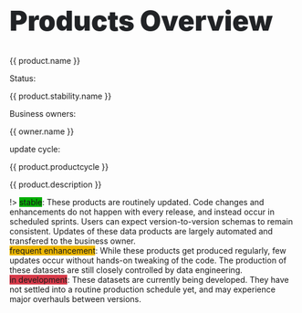 <h1 style="font-size:3rem; margin:0 0 2rem 0; font-weight:900; color:#212326;">
Products Overview
</h1>
<div id="data-products" class="card-deck">
    <div v-for="product in products"
        :key="product.name"
        class="card mb-3" style="min-width: 16rem;">
        <div class="card-header">
            <a :href="product.link">
                    <span class="product-name">
                        {{ product.name }}
                    </span>
                </a>
            <a :href="product.repo">
                <i class="fab fa-github fa-lg" style="color:#212326; margin: 0 0 2px 0;"></i>
            </a>
        </div>
        <div class="card-body">
            <div>
                <div>
                    <p class='product-labelname'>Status:</p>
                    <span
                        v-bind:style="{background: product.stability.color}"
                        class="label"
                    >
                        {{ product.stability.name }}
                    </span>
                </div>
                <div>
                    <p class="product-labelname">Business owners:</p>
                    <span
                        v-for="owner in product.businessowner"
                        v-bind:style="{background: owner.color}"
                        class="label"
                    >
                        {{ owner.name }}
                    </span>
                </div>
                <div>
                    <p class="product-labelname">update cycle:</p>
                    <span class="label">{{  product.productcycle }}</span>
                </div>
            </div>
            <p class="description">
                {{ product.description }}
            </p>
        </div>
    </div>
</div>

!> <span class="label" style="background:#00ae00">stable</span>: These products are routinely updated. Code changes and enhancements do not happen with every release, and instead occur in scheduled sprints. Users can expect version-to-version schemas to remain consistent. Updates of these data products are largely automated and transfered to the business owner.  
<span class="label" style="background:#edb700">frequent enhancement</span>: While these products get produced regularly, few updates occur without hands-on tweaking of the code. The production of these datasets are still closely controlled by data engineering.  
<span class="label" style="background:#d73a49">in development</span>: These datasets are currently being developed. They have not settled into a routine production schedule yet, and may experience major overhauls between versions.

<script>
    var edm = {name:'DCP EDM', color:'#0366d6'}
    var hed = {name:'DCP HED', color:'#ff006a'}
    var cp = {name:'DCP CP', color:'#170cf0'}
    var dcas = {name:'DCAS', color:'#c300ff'}
    var pop = {name:'DCP Population', color:'#4a8207'}
    var plancoord = {name:'DCP Planning Coordination', color:'#ed6802'}
    var stable = {name:'stable', color:'#00ae00'}
    var developing = {name:'in development', color:'#d73a49'}
    var enhancing = {name:'frequent enhancement', color:'#edb700'}
    var dataProducts = new Vue({
        el: '#data-products',
        data: {
            products: [
            {
                name: 'PLUTO',
                description: 'Contains over seventy tax lot, building, and geographic/political/administrative characteristics for NYC lots. \
                MapPLUTO is a combination of these attributes with the DOF Digital Tax Map, and is designed for GIS users.',
                businessowner: [edm],
                productcycle: 'Monthly',
                stability: stable,
                geometry: 'polygon',
                repo: 'https://github.com/NYCPlanning/db-pluto',
                link: '#/products/pluto'
            },
            {
                name: 'COLP',
                description: 'City Owned and Leased Properties: Contains property-level information about use, owning/leasing agency, location, and tenent agreements. Built from the DCAS Integrated Property Information System',
                businessowner: [edm, dcas],
                productcycle: 'NA',
                stability: developing,
                geometry: 'point',
                repo: 'https://github.com/NYCPlanning/db-colp',
                link: '#/products/colp'
            },
            {
                name: 'Facilities Database',
                description: 'Location and characteristics and categorization of more than 35,000 public facilities in NYC. This data is a standardized aggregation of other public datasets.',
                businessowner: [edm, cp],
                productcycle: 'Quarterly',
                stability: enhancing,
                geometry: 'point',
                repo: 'https://github.com/NYCPlanning/db-facilities',
                link: '#/products/facilities'
            },
            {
                name: 'Developments Database',
                description: 'Contains information about new building, demolitions, and alterations of buildings occuring since the 2010 Census. The purpose of this dataset is to capture development and residential growth over time. The primary input for this dataset is DOB jobs and occupancy data.',
                businessowner: [edm, hed, cp],
                productcycle: 'Bianually',
                stability: enhancing,
                geometry: 'point',
                repo: 'https://github.com/NYCPlanning/db-developments',
                link: '#/products/developments'
            },
            {
                name: 'Zoning Tax Lot Database',
                description: 'The database includes the zoning designations and zoning map associated with a specific tax block and lot.',
                businessowner: [edm],
                productcycle: 'Monthly',
                stability: stable,
                geometry: 'point',
                repo: 'https://github.com/NYCPlanning/db-zoningtaxlots',
                link: '#/products/ztl'
            },
            {
                name: 'Capital Projects Database',
                description: 'The database captures key data points on potential, planned, and ongoing capital projects sponsored or managed by a capital agency in and around NYC',
                businessowner: [edm, cp],
                productcycle: 'Monthly',
                stability: stable,
                geometry: 'point',
                repo: 'https://github.com/NYCPlanning/db-cpdb',
                link: '#/products/cpdb'
            },
            {
                name: 'Community Board Budget Requests',
                description: 'It is based on requests for future capital or expense projects submitted by each of NYC\'s 59 Community Boards. We \
                adds value to the submitted budget requests by creating geometries where possible for requested projects, \
                in the effort to map as many budget requests as possible.',
                businessowner: [edm, plancoord],
                productcycle: 'Bianually',
                stability: stable,
                geometry: 'point',
                repo: 'https://github.com/NYCPlanning/db-cbbt',
                link: '#/products/cbbr'
            },
            {
                name: 'Population Fact Finder',
                description: 'Population FactFinder allows you to easily define study areas within New York City and examine detailed population profiles showing critical demographic, social, economic, and housing statistics, and how these statistics have changed over time.',
                businessowner: [edm, pop],
                productcycle: 'Yearly',
                stability: stable,
                geometry: 'point',
                repo: 'https://github.com/NYCPlanning/db-acs',
                link: '#/products/acs'
            },
            {
                name: 'Geographic Research Quality Checks',
                description: 'This is a test suite we developed using Geosupport to help the Geographic research team to conduct data QAQC',
                businessowner: [edm],
                productcycle: 'Quaterly',
                stability: developing,
                geometry: 'point',
                repo: 'https://github.com/NYCPlanning/db-gru-qaqc',
                link: '#/products/gru-qaqc'
            }
        ]}
    })
</script>
